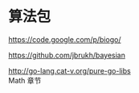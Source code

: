 # 算法包


https://code.google.com/p/biogo/ 


https://github.com/jbrukh/bayesian


http://go-lang.cat-v.org/pure-go-libs  
Math 章节

